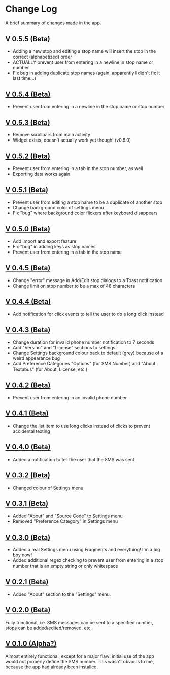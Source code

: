 # Change Log
A brief summary of changes made in the app.

## V 0.5.5 (Beta)
- Adding a new stop and editing a stop name will insert the stop in the correct (alphabetized) order
- ACTUALLY prevent user from entering in a newline in stop name or number
- Fix bug in adding duplicate stop names (again, apparently I didn't fix it last time...)

## [V 0.5.4 (Beta)](https://github.com/SaintDako/textabus/commit/4dc1253d4430b16d7aabcd6feec03f724cfbee63)
- Prevent user from entering in a newline in the stop name or stop number

## [V 0.5.3 (Beta)](https://github.com/SaintDako/textabus/commit/34dfe34cb25b2edd6d7eeebad0784b324a25796a)
- Remove scrollbars from main activity
- Widget exists, doesn't actually work yet though! (v0.6.0)

## [V 0.5.2 (Beta)](https://github.com/SaintDako/textabus/commit/b8045987763f828ac5efe1af14377b4c400d65ae)
- Prevent user from entering in a tab in the stop number, as well
- Exporting data works again

## [V 0.5.1 (Beta)](https://github.com/SaintDako/textabus/commit/1409c0e6017688c8044e655a726a11e76232b08e)
- Prevent user from editing a stop name to be a duplicate of another stop
- Change background color of settings menu
- Fix "bug" where background color flickers after keyboard disappears

## [V 0.5.0 (Beta)](https://github.com/SaintDako/textabus/commit/c9b44f70e9d02e12245156a1e7ea72bb404f5495)
- Add import and export feature
- Fix "bug" in adding keys as stop names
- Prevent user from entering in a tab in the stop name

## [V 0.4.5 (Beta)](https://github.com/SaintDako/textabus/commit/63081a1efb2f6e0d5b1272b6ef1e36ad6f4ba06c)
- Change "error" message in Add/Edit stop dialogs to a Toast notification
- Change limit on stop number to be a max of 48 characters

## [V 0.4.4 (Beta)](https://github.com/SaintDako/textabus/commit/d44db95f045d0636ea7fa2f8a238f14ede22966c)
- Add notification for click events to tell the user to do a long click instead

## [V 0.4.3 (Beta)](https://github.com/SaintDako/textabus/commit/cb5e0f711d10ca6945e3d3ff53ba86f4e2d2662e)
- Change duration for invalid phone number notification to 7 seconds
- Add "Version" and "License" sections to settings
- Change Settings background colour back to default (grey) because of a weird appearance bug
- Add Preference Categories "Options" (for SMS Number) and "About Textabus" (for About, License, etc.)

## [V 0.4.2 (Beta)](https://github.com/SaintDako/textabus/commit/6e1e029b38b2879c20cdd3a5b83aadc37d9f23f6)
- Prevent user from entering in an invalid phone number

## [V 0.4.1 (Beta)](https://github.com/SaintDako/textabus/commit/a00c425806020476384a804fb7484dbeca3e8218)
- Change the list item to use long clicks instead of clicks to prevent accidental texting

## [V 0.4.0 (Beta)](https://github.com/SaintDako/textabus/commit/4e97c6a1c58d00c982f89ca23f4a37bf8f65a6fd)
- Added a notification to tell the user that the SMS was sent

## [V 0.3.2 (Beta)](https://github.com/SaintDako/textabus/commit/ca09fc6c4c043f57b3c24b429ed8045e3c567de9)
- Changed colour of Settings menu

## [V 0.3.1 (Beta)](https://github.com/SaintDako/textabus/commit/0a2cf37435837e3c82db8da4879d23130c91fcb6)
- Added "About" and "Source Code" to Settings menu
- Removed "Preference Category" in Settings menu

## [V 0.3.0 (Beta)](https://github.com/SaintDako/textabus/commit/a4e2206dba0d5cf26a34747ad4fc4511b14e49a7)
- Added a real Settings menu using Fragments and everything! I'm a big boy now!
- Added additional regex checking to prevent user from entering in a stop number that is an empty string or only whitespace

## [V 0.2.1 (Beta)](https://github.com/SaintDako/textabus/commit/423c8e14a4b5256902b1cf99512d33042ba7ed16)
- Added "About" section to the "Settings" menu.

## [V 0.2.0 (Beta)](https://github.com/SaintDako/textabus/commit/dded14d59d9396190abab46bea73e279e0c1d3aa)
Fully functional, i.e. SMS messages can be sent to a specified number, stops can be added/edited/removed, etc.

## [V 0.1.0 (Alpha?)](https://github.com/SaintDako/textabus/commit/6ec79899098d04e1d2929fda36c073a6527e4218)
Almost entirely functional, except for a major flaw: initial use of the app would not properly define the SMS number. This wasn't obvious to me, because the app had already been installed.
